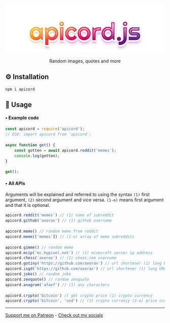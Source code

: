 <p align="center"><img src="https://raw.githubusercontent.com/Axorax/apicord.js/f417f7f7be3e2837626b4bb1275fd07163ab85bf/apicord.js.svg"></p>

<p align="center">Random images, quotes and more</p>

## ⚙️ Installation

```
npm i apicord
```

## 📘 Usage

#### • Example code

```js
const apicord = require('apicord');
// ES6: import apicord from 'apicord';

async function get() {
    const gotten = await apicord.reddit('memes');
    console.log(gotten);
}
  
get();
```

#### • All APIs

Arguments will be explained and referred to using the syntax `(1)` first argument, `(2)` second argument and vice versa. `(1-o)` means first argument and that it is optional.

```js
apicord.reddit('memes') // (1) name of subreddit
apicord.github('axorax') // (1) github username

apicord.meme() // random meme from reddit
apicord.meme(['memes']) // (1-o) array of meme subreddits

apicord.gimme() // random meme
apicord.mcip('mc.hypixel.net') // (1) minecraft server ip address
apicord.chess('axorax') // (1) chess.com username
apicord.gotiny('https://github.com/axorax') // url shortener (1) long URL
apicord.isgd('https://github.com/axorax') // url shortener (1) long URL
apicord.joke() // random joke
apicord.zenquote() // random zenquote
apicord.anagram('afaef') // (1) any characters

apicord.crypto('bitcoin') // get crypto price (1) crypto currency
apicord.crypto('bitcoin', 'usd') // (1) crypto currency (2-o) price currency 'usd' by default
```

---

[Support me on Patreon](https://www.patreon.com/axorax) - 
[Check out my socials](https://github.com/axorax/socials)